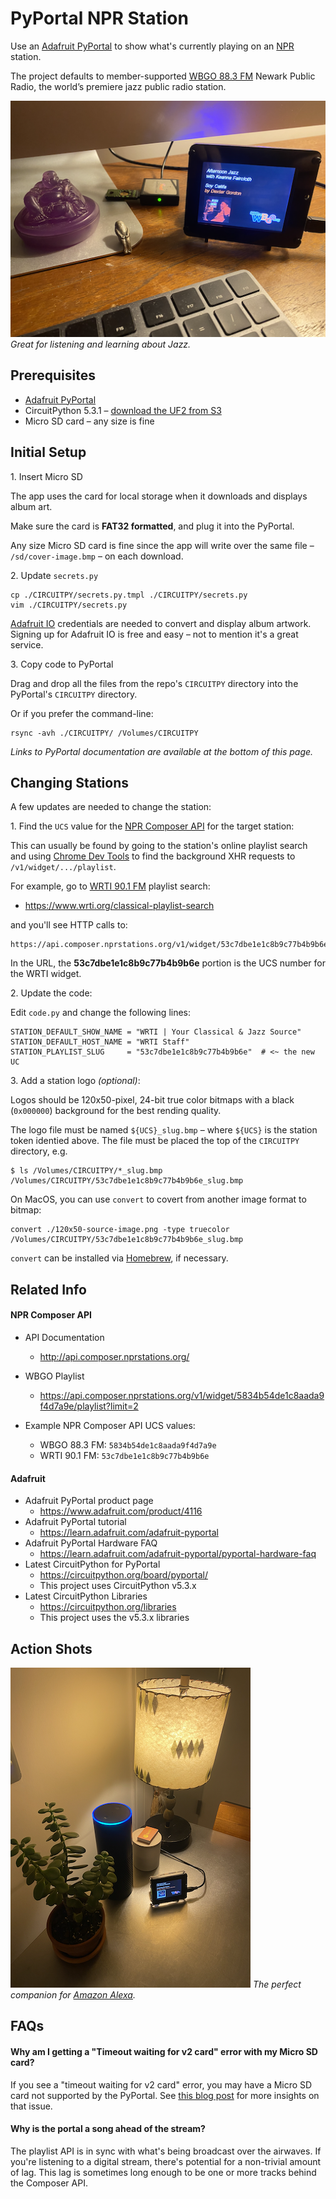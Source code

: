 
# PyPortal NPR Station

Use an [Adafruit PyPortal](https://www.adafruit.com/product/4116) to show what's currently playing on an [NPR](https://npr.org) station.

The project defaults to member-supported [WBGO 88.3 FM](https://wbgo.org) Newark Public Radio, the world’s premiere jazz public radio station.

![PyPortal NPR Station](./docs/pyportal-npr-03.png)
_Great for listening and learning about Jazz._


## Prerequisites

- [Adafruit PyPortal](https://www.adafruit.com/product/4116)
- CircuitPython 5.3.1 – [download the UF2 from S3](https://adafruit-circuit-python.s3.amazonaws.com/bin/pyportal/en_US/adafruit-circuitpython-pyportal-en_US-5.3.1.uf2)
- Micro SD card – any size is fine

## Initial Setup

1\. Insert Micro SD

The app uses the card for local storage when it downloads and displays album art.

Make sure the card is **FAT32 formatted**, and plug it into the PyPortal.

Any size Micro SD card is fine since the app will write over the same file – `/sd/cover-image.bmp` – on each download.


2\. Update `secrets.py`

```
cp ./CIRCUITPY/secrets.py.tmpl ./CIRCUITPY/secrets.py
vim ./CIRCUITPY/secrets.py
```

[Adafruit IO](https://io.adafruit.com/) credentials are needed to convert and display album artwork.  Signing up for Adafruit IO is free and easy – not to mention it's a great service.

3\. Copy code to PyPortal

Drag and drop all the files from the repo's `CIRCUITPY` directory into the PyPortal's `CIRCUITPY` directory.

Or if you prefer the command-line:

```
rsync -avh ./CIRCUITPY/ /Volumes/CIRCUITPY
```

_Links to PyPortal documentation are available at the bottom of this page._

## Changing Stations

A few updates are needed to change the station:

1\. Find the `UCS` value for the [NPR Composer API](http://api.composer.nprstations.org/) for the target station:

This can usually be found by going to the station's online playlist search and using [Chrome Dev Tools](https://developers.google.com/web/tools/chrome-devtools) to find the background XHR requests to `/v1/widget/.../playlist`.

For example, go to [WRTI 90.1 FM](https://wrti.org/) playlist search:

- https://www.wrti.org/classical-playlist-search

and you'll see HTTP calls to:

```
https://api.composer.nprstations.org/v1/widget/53c7dbe1e1c8b9c77b4b9b6e/playlist?...
```

In the URL, the **53c7dbe1e1c8b9c77b4b9b6e** portion is the UCS number for the WRTI widget.

2\. Update the code:

Edit `code.py` and change the following lines:

```
STATION_DEFAULT_SHOW_NAME = "WRTI | Your Classical & Jazz Source"
STATION_DEFAULT_HOST_NAME = "WRTI Staff"
STATION_PLAYLIST_SLUG     = "53c7dbe1e1c8b9c77b4b9b6e"  # <~ the new UC
```

3\. Add a station logo _(optional)_:

Logos should be 120x50-pixel, 24-bit true color bitmaps with a black (`0x000000`) background for the best rending quality.

The logo file must be named `${UCS}_slug.bmp` – where `${UCS}` is the station token identied above.  The file must be placed the top of the `CIRCUITPY` directory, e.g.

```
$ ls /Volumes/CIRCUITPY/*_slug.bmp
/Volumes/CIRCUITPY/53c7dbe1e1c8b9c77b4b9b6e_slug.bmp
```

On MacOS, you can use `convert` to covert from another image format to bitmap:

```
convert ./120x50-source-image.png -type truecolor /Volumes/CIRCUITPY/53c7dbe1e1c8b9c77b4b9b6e_slug.bmp
```

`convert` can be installed via [Homebrew](https://formulae.brew.sh/formula/imagemagick), if necessary.


## Related Info

#### NPR Composer API

- API Documentation
  - http://api.composer.nprstations.org/

- WBGO Playlist
  - https://api.composer.nprstations.org/v1/widget/5834b54de1c8aada9f4d7a9e/playlist?limit=2

- Example NPR Composer API UCS values:
  - WBGO 88.3 FM: `5834b54de1c8aada9f4d7a9e`
  - WRTI 90.1 FM: `53c7dbe1e1c8b9c77b4b9b6e`


#### Adafruit

- Adafruit PyPortal product page
  - https://www.adafruit.com/product/4116
- Adafruit PyPortal tutorial
  - https://learn.adafruit.com/adafruit-pyportal
- Adafruit PyPortal Hardware FAQ
  - https://learn.adafruit.com/adafruit-pyportal/pyportal-hardware-faq
- Latest CircuitPython for PyPortal
  - https://circuitpython.org/board/pyportal/
  - This project uses CircuitPython v5.3.x
- Latest CircuitPython Libraries
  - https://circuitpython.org/libraries
  - This project uses the v5.3.x libraries

## Action Shots

![PyPortal NPR Station](./docs/pyportal-npr-02.png)
_The perfect companion for [Amazon Alexa](https://alexa.amazon.com)._

## FAQs

#### Why am I getting a "Timeout waiting for v2 card" error with my Micro SD card?

If you see a "timeout waiting for v2 card" error, you may have a Micro SD card not supported by the PyPortal.  See [this blog post](https://www.devdungeon.com/content/pyportal-circuitpy-tutorial-adabox-011) for more insights on that issue.


#### Why is the portal a song ahead of the stream?

The playlist API is in sync with what's being broadcast over the airwaves. If you're listening to a digital stream, there's potential for a non-trivial amount of lag.  This lag is sometimes long enough to be one or more tracks behind the Composer API.

